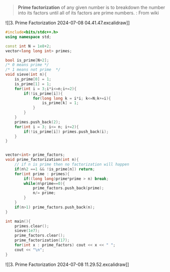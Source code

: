 >**Prime factorization** of any given number is to breakdown the number into its factors until all of its factors are prime numbers.
>: From wiki

![[3. Prime Factorization 2024-07-08 04.41.47.excalidraw]]
```cpp
#include<bits/stdc++.h> 
using namespace std;

const int N = 1e8+2;
vector<long long int> primes;

bool is_prime[N+2];
/* 0 means prime */
/* 1 means not prime  */
void sieve(int n){
    is_prime[0] = 1;
    is_prime[1] = 1;
    for(int i = 3;i*i<=n;i+=2){
        if(!is_prime[i]){
            for(long long k = i*i; k<=N;k+=i){
                is_prime[k] = 1;
            }
        }
    }
    primes.push_back(2);
    for(int i = 3; i<= n; i+=2){
        if(!is_prime[i]) primes.push_back(i);
    }
}


vector<int> prime_factors;
void prime_factorization(int n){
    // if n is prime then no factorization will happen
    if(n%2 ==1 && !is_prime[n]) return;
    for(int prime : primes){
        if((long long)prime*prime > n) break;
        while(n%prime==0){
            prime_factors.push_back(prime);
            n/= prime;
        }
    }
    if(n>1) prime_factors.push_back(n);
}

int main(){
    primes.clear();
    sieve(1e7);
    prime_factors.clear();
    prime_factorization(17);
    for(int x : prime_factors) cout << x << " "; 
    cout << "\n";
}


```

![[3. Prime Factorization 2024-07-08 11.29.52.excalidraw]]

